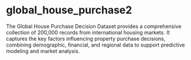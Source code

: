 # global_house_purchase2
The Global House Purchase Decision Dataset provides a comprehensive collection of 200,000 records from international housing markets. It captures the key factors influencing property purchase decisions, combining demographic, financial, and regional data to support predictive modeling and market analysis.
